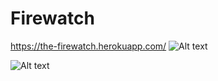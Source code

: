 # Firewatch
https://the-firewatch.herokuapp.com/
![Alt text](https://user-images.githubusercontent.com/7662760/63144865-d545a400-bfa9-11e9-8fba-683ba3c95ed2.png)

![Alt text](https://user-images.githubusercontent.com/7662760/63144864-d4147700-bfa9-11e9-84bd-748218e2dbb2.png)


